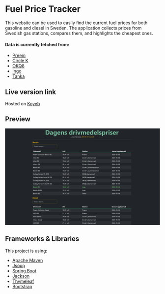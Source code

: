# Fuel Price Tracker

This website can be used to easily find the current fuel prices for both gasoline and diesel in Sweden. The application collects prices from Swedish gas stations, compares them, and highlights the cheapest ones. 

#### Data is currently fetched from:
- [Preem](https://www.preem.se/privat/drivmedel/drivmedelspriser/)
- [Circle K](https://www.circlek.se/drivmedel/drivmedelspriser)
- [OKQ8](https://www.okq8.se/pa-stationen/drivmedel/)
- [Ingo](https://www.ingo.se/v%C3%A5ra-l%C3%A5ga-priser/v%C3%A5ra-l%C3%A5ga-priser/aktuella-listpriser)
- [Tanka](https://tanka.se/)

## Live version link
Hosted on [Koyeb](https://inadequate-selie-juninger-dev.koyeb.app/)

## Preview 

![screenshot](screenshot.png)

## Frameworks & Libraries

This project is using:
- [Apache Maven](https://maven.apache.org/)
- [Jsoup](https://jsoup.org/)
- [Spring Boot](https://spring.io/projects/spring-boot)
- [Jackson](https://github.com/FasterXML/jackson)
- [Thymeleaf](https://www.thymeleaf.org/index.html)
- [Bootstrap](https://getbootstrap.com/) 